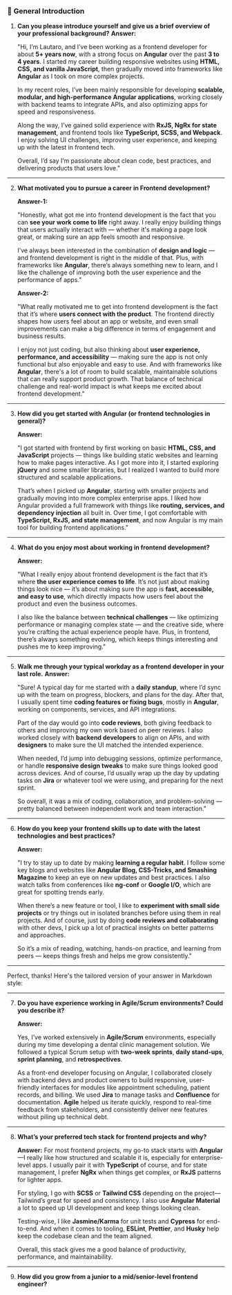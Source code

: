 ### 🌟 **General Introduction**

1. **Can you please introduce yourself and give us a brief overview of your professional background?**
   **Answer:**

   "Hi, I’m Lautaro, and I’ve been working as a frontend developer for about **5+ years now**, with a strong focus on **Angular** over the past **3 to 4 years**. I started my career building responsive websites using **HTML, CSS, and vanilla JavaScript**, then gradually moved into frameworks like **Angular** as I took on more complex projects.

   In my recent roles, I’ve been mainly responsible for developing **scalable, modular, and high-performance Angular applications**, working closely with backend teams to integrate APIs, and also optimizing apps for speed and responsiveness.

   Along the way, I’ve gained solid experience with **RxJS, NgRx for state management**, and frontend tools like **TypeScript, SCSS, and Webpack**. I enjoy solving UI challenges, improving user experience, and keeping up with the latest in frontend tech.

   Overall, I’d say I’m passionate about clean code, best practices, and delivering products that users love."

---

2. **What motivated you to pursue a career in Frontend development?**

   **Answer-1:**

   "Honestly, what got me into frontend development is the fact that you can **see your work come to life** right away. I really enjoy building things that users actually interact with — whether it's making a page look great, or making sure an app feels smooth and responsive.

   I’ve always been interested in the combination of **design and logic** — and frontend development is right in the middle of that. Plus, with frameworks like **Angular**, there’s always something new to learn, and I like the challenge of improving both the user experience and the performance of apps."

   **Answer-2:**

   "What really motivated me to get into frontend development is the fact that it’s where **users connect with the product**. The frontend directly shapes how users feel about an app or website, and even small improvements can make a big difference in terms of engagement and business results.

   I enjoy not just coding, but also thinking about **user experience, performance, and accessibility** — making sure the app is not only functional but also enjoyable and easy to use. And with frameworks like **Angular**, there's a lot of room to build scalable, maintainable solutions that can really support product growth. That balance of technical challenge and real-world impact is what keeps me excited about frontend development."

---

3. **How did you get started with Angular (or frontend technologies in general)?**

   **Answer:**

   "I got started with frontend by first working on basic **HTML, CSS, and JavaScript** projects — things like building static websites and learning how to make pages interactive. As I got more into it, I started exploring **jQuery** and some smaller libraries, but I realized I wanted to build more structured and scalable applications.

   That’s when I picked up **Angular**, starting with smaller projects and gradually moving into more complex enterprise apps. I liked how Angular provided a full framework with things like **routing, services, and dependency injection** all built in. Over time, I got comfortable with **TypeScript, RxJS, and state management**, and now Angular is my main tool for building frontend applications."

---

4. **What do you enjoy most about working in frontend development?**

   **Answer:**

   "What I really enjoy about frontend development is the fact that it’s where **the user experience comes to life**. It’s not just about making things look nice — it’s about making sure the app is **fast, accessible, and easy to use**, which directly impacts how users feel about the product and even the business outcomes.

   I also like the balance between **technical challenges** — like optimizing performance or managing complex state — and the creative side, where you’re crafting the actual experience people have. Plus, in frontend, there’s always something evolving, which keeps things interesting and pushes me to keep improving."

---

5. **Walk me through your typical workday as a frontend developer in your last role.**
   **Answer:**

   "Sure! A typical day for me started with a **daily standup**, where I’d sync up with the team on progress, blockers, and plans for the day. After that, I usually spent time **coding features or fixing bugs**, mostly in **Angular**, working on components, services, and API integrations.

   Part of the day would go into **code reviews**, both giving feedback to others and improving my own work based on peer reviews. I also worked closely with **backend developers** to align on APIs, and with **designers** to make sure the UI matched the intended experience.

   When needed, I’d jump into debugging sessions, optimize performance, or handle **responsive design tweaks** to make sure things looked good across devices. And of course, I’d usually wrap up the day by updating tasks on **Jira** or whatever tool we were using, and preparing for the next sprint.

   So overall, it was a mix of coding, collaboration, and problem-solving — pretty balanced between independent work and team interaction."

---

6.  **How do you keep your frontend skills up to date with the latest technologies and best practices?**

    **Answer:**

    "I try to stay up to date by making **learning a regular habit**. I follow some key blogs and websites like **Angular Blog, CSS-Tricks, and Smashing Magazine** to keep an eye on new updates and best practices. I also watch talks from conferences like **ng-conf** or **Google I/O**, which are great for spotting trends early.

    When there’s a new feature or tool, I like to **experiment with small side projects** or try things out in isolated branches before using them in real projects. And of course, just by doing **code reviews and collaborating** with other devs, I pick up a lot of practical insights on better patterns and approaches.

    So it’s a mix of reading, watching, hands-on practice, and learning from peers — keeps things fresh and helps me grow consistently."

---

Perfect, thanks! Here's the tailored version of your answer in Markdown style:

---

7.  **Do you have experience working in Agile/Scrum environments? Could you describe it?**

    **Answer:**

    Yes, I’ve worked extensively in **Agile/Scrum** environments, especially during my time developing a dental clinic management solution. We followed a typical Scrum setup with **two-week sprints**, **daily stand-ups**, **sprint planning**, and **retrospectives**.

    As a front-end developer focusing on Angular, I collaborated closely with backend devs and product owners to build responsive, user-friendly interfaces for modules like appointment scheduling, patient records, and billing. We used **Jira** to manage tasks and **Confluence** for documentation. **Agile** helped us iterate quickly, respond to real-time feedback from stakeholders, and consistently deliver new features without piling up technical debt.

---

8.  **What’s your preferred tech stack for frontend projects and why?**

    **Answer:**
    For most frontend projects, my go-to stack starts with **Angular**—I really like how structured and scalable it is, especially for enterprise-level apps. I usually pair it with **TypeScript** of course, and for state management, I prefer **NgRx** when things get complex, or **RxJS** patterns for lighter apps.

    For styling, I go with **SCSS** or **Tailwind CSS** depending on the project—Tailwind’s great for speed and consistency. I also use **Angular Material** a lot to speed up UI development and keep things looking clean.

    Testing-wise, I like **Jasmine/Karma** for unit tests and **Cypress** for end-to-end. And when it comes to tooling, **ESLint**, **Prettier**, and **Husky** help keep the codebase clean and the team aligned.

    Overall, this stack gives me a good balance of productivity, performance, and maintainability.

---

9. **How did you grow from a junior to a mid/senior-level frontend engineer?**
